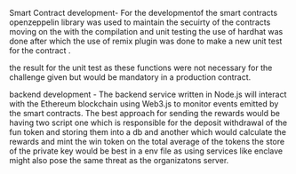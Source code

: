Smart Contract development- 
For the developmentof the smart contracts openzeppelin library was used to maintain the secuirty of the contracts moving on the with the compilation and unit testing the use of hardhat was done after which the use of remix plugin was done to make a new unit test for the contract .

  
 the result for the unit test as these functions were not necessary for the challenge given but would be mandatory in a production contract. 

backend development - 
The backend service written in Node.js will interact with the Ethereum blockchain using Web3.js to monitor events emitted by the smart contracts. The best approach for sending the rewards would be having two script one which is responsible for the deposit withdrawal of the fun token and storing them into a db and another which would calculate the rewards and mint the win token on the total average of the tokens the store of the private key would be best in a env file as using services like enclave might also pose the same threat as the organizatons server. 